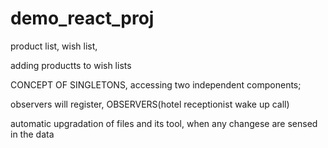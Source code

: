 # demo_react_proj

product list, wish list, 

adding productts to wish lists

CONCEPT OF SINGLETONS, accessing two independent components;
   

observers will register, OBSERVERS(hotel receptionist wake up call)

automatic upgradation of files and its tool, when any changese are sensed in the data
